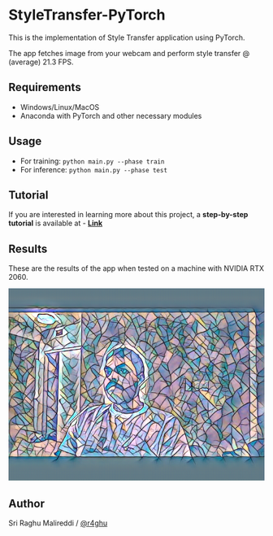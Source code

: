 # StyleTransfer-PyTorch
This is the implementation of Style Transfer application using PyTorch.

The app fetches image from your webcam and perform style transfer @ (average) 21.3 FPS.

## Requirements

- Windows/Linux/MacOS
- Anaconda with PyTorch and other necessary modules

## Usage

- For training: `python main.py --phase train`
- For inference: `python main.py --phase test`

## Tutorial

If you are interested in learning more about this project, a **step-by-step tutorial** is available at - [**Link**](https://sriraghu.com/deeplearning/faster-style-transfer/) 

## Results

These are the results of the app when tested on a machine with NVIDIA RTX 2060. 

<img src="https://github.com/r4ghu/StyleTransfer-PyTorch/blob/master/results/mosaic.png" alt="Result 1" width="640">

## Author

Sri Raghu Malireddi / [@r4ghu](https://sriraghu.com)
